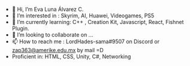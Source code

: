 - 👋 Hi, I’m Eva Luna Álvarez C.
- 👀 I’m interested in : Skyrim, AI, Huawei, Videogames, PS5
- 🌱 I’m currently learning: C++ , Creation Kit, Javascript, React, Fishnet Plugin. 
- 💞️ I’m looking to collaborate on ...
- 📫 How to reach me : LordHades-sama#9507 on Discord or zap363@amerike.edu.mx by mail =D
- Proficient in: HTML, CSS, Unity, C#, Networking

<!---
lordvlads77/lordvlads77 is a ✨ special ✨ repository because its `README.md` (this file) appears on your GitHub profile.
You can click the Preview link to take a look at your changes.
--->
